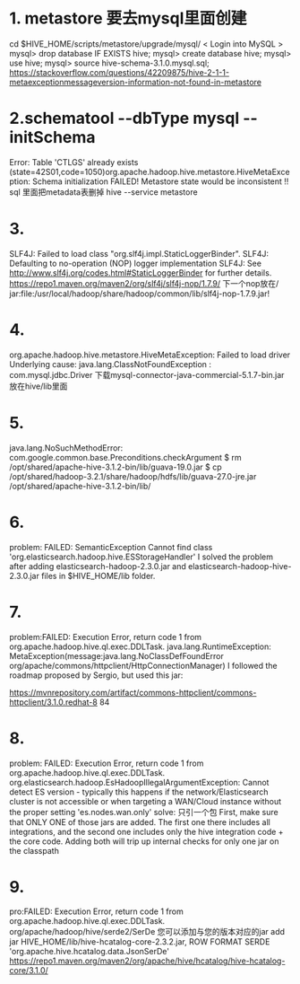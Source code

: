# 1. metastore 要去mysql里面创建
cd $HIVE_HOME/scripts/metastore/upgrade/mysql/
< Login into MySQL >
mysql> drop database IF EXISTS hive;
mysql> create database hive;
mysql> use hive;
mysql> source hive-schema-3.1.0.mysql.sql;
https://stackoverflow.com/questions/42209875/hive-2-1-1-metaexceptionmessageversion-information-not-found-in-metastore
# 2.schematool --dbType mysql --initSchema
Error: Table 'CTLGS' already exists (state=42S01,code=1050)org.apache.hadoop.hive.metastore.HiveMetaException: Schema initialization FAILED! Metastore state would be inconsistent !!
sql 里面把metadata表删掉
hive --service metastore
# 3.
SLF4J: Failed to load class "org.slf4j.impl.StaticLoggerBinder".
SLF4J: Defaulting to no-operation (NOP) logger implementation
SLF4J: See http://www.slf4j.org/codes.html#StaticLoggerBinder for further details.
https://repo1.maven.org/maven2/org/slf4j/slf4j-nop/1.7.9/
下一个nop放在/
jar:file:/usr/local/hadoop/share/hadoop/common/lib/slf4j-nop-1.7.9.jar!
# 4.
org.apache.hadoop.hive.metastore.HiveMetaException: Failed to load driver
Underlying cause: java.lang.ClassNotFoundException : com.mysql.jdbc.Driver
下载mysql-connector-java-commercial-5.1.7-bin.jar 放在hive/lib里面
# 5.
java.lang.NoSuchMethodError: com.google.common.base.Preconditions.checkArgument
$ rm /opt/shared/apache-hive-3.1.2-bin/lib/guava-19.0.jar
$ cp /opt/shared/hadoop-3.2.1/share/hadoop/hdfs/lib/guava-27.0-jre.jar /opt/shared/apache-hive-3.1.2-bin/lib/
# 6.
problem: FAILED: SemanticException Cannot find class 'org.elasticsearch.hadoop.hive.ESStorageHandler'
I solved the problem after adding elasticsearch-hadoop-2.3.0.jar and elasticsearch-hadoop-hive-2.3.0.jar files in $HIVE_HOME/lib folder.
# 7.
problem:FAILED: Execution Error, return code 1 from org.apache.hadoop.hive.ql.exec.DDLTask. java.lang.RuntimeException:
MetaException(message:java.lang.NoClassDefFoundError org/apache/commons/httpclient/HttpConnectionManager)
I followed the roadmap proposed by Sergio, but used this jar:

https://mvnrepository.com/artifact/commons-httpclient/commons-httpclient/3.1.0.redhat-8 84
# 8. 
problem: FAILED: Execution Error, return code 1 from org.apache.hadoop.hive.ql.exec.DDLTask. org.elasticsearch.hadoop.EsHadoopIllegalArgumentException: Cannot
detect ES version - typically this happens if the network/Elasticsearch cluster is not accessible or when targeting a WAN/Cloud instance without the proper
setting 'es.nodes.wan.only'
solve: 只引一个包 First, make sure that ONLY ONE of those jars are added. The first one there includes all integrations, and the second one includes only the hive 
integration code + the core code. Adding both will trip up internal checks for only one jar on the classpath
# 9.
pro:FAILED: Execution Error, return code 1 from org.apache.hadoop.hive.ql.exec.DDLTask. org/apache/hadoop/hive/serde2/SerDe
您可以添加与您的版本对应的jar add jar HIVE_HOME/lib/hive-hcatalog-core-2.3.2.jar,
ROW FORMAT SERDE 'org.apache.hive.hcatalog.data.JsonSerDe'
https://repo1.maven.org/maven2/org/apache/hive/hcatalog/hive-hcatalog-core/3.1.0/
